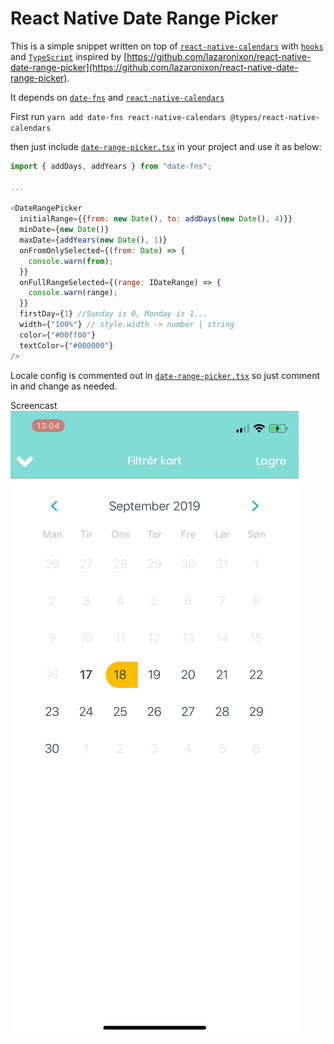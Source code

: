 # React Native Date Range Picker

This is a simple snippet written on top of [`react-native-calendars`](https://github.com/wix/react-native-calendars) with [`hooks`]() and [`TypeScript`]() inspired by [https://github.com/lazaronixon/react-native-date-range-picker](https://github.com/lazaronixon/react-native-date-range-picker).

It depends on [`date-fns`](https://date-fns.org/) and [`react-native-calendars`](https://github.com/wix/react-native-calendars)

First run
`yarn add date-fns react-native-calendars @types/react-native-calendars`

then just include [`date-range-picker.tsx`](date-range-picker.tsx) in your project and use it as below:

```javascript
import { addDays, addYears } from "date-fns";

...

<DateRangePicker
  initialRange={{from: new Date(), to: addDays(new Date(), 4)}}
  minDate={new Date()}
  maxDate={addYears(new Date(), 1)}
  onFromOnlySelected={(from: Date) => {
    console.warn(from);
  }}
  onFullRangeSelected={(range: IDateRange) => {
    console.warn(range);
  }}
  firstDay={1} //Sunday is 0, Monday is 1...
  width={"100%"} // style.width -> number | string
  color={"#00ff00"}
  textColor={"#000000"}
/>
```

Locale config is commented out in [`date-range-picker.tsx`](date-range-picker.tsx) so just comment in and change as needed.

Screencast
![Screencast date range picker](screencast.gif)
